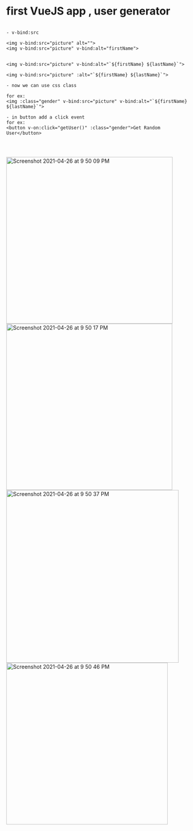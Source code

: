 # first VueJS app , user generator 

```JS

- v-bind:src

<img v-bind:src="picture" alt="">
<img v-bind:src="picture" v-bind:alt="firstName">


<img v-bind:src="picture" v-bind:alt="`${firstName} ${lastName}`">

<img v-bind:src="picture" :alt="`${firstName} ${lastName}`">

- now we can use css class 

for ex:
<img :class="gender" v-bind:src="picture" v-bind:alt="`${firstName} ${lastName}`">

- in button add a click event 
for ex: 
<button v-on:click="getUser()" :class="gender">Get Random User</button>




```


<img width="441" alt="Screenshot 2021-04-26 at 9 50 09 PM" src="https://user-images.githubusercontent.com/58136550/116112725-a4ec5d80-a6d9-11eb-82ff-64069e2944e7.png">
<img width="440" alt="Screenshot 2021-04-26 at 9 50 17 PM" src="https://user-images.githubusercontent.com/58136550/116112733-a87fe480-a6d9-11eb-9dff-87ad3c6e3e35.png">
<img width="457" alt="Screenshot 2021-04-26 at 9 50 37 PM" src="https://user-images.githubusercontent.com/58136550/116112743-a9b11180-a6d9-11eb-9d6e-ca5694f029f9.png">
<img width="428" alt="Screenshot 2021-04-26 at 9 50 46 PM" src="https://user-images.githubusercontent.com/58136550/116112748-aae23e80-a6d9-11eb-8a05-6c0dc6899a6f.png">

## 












